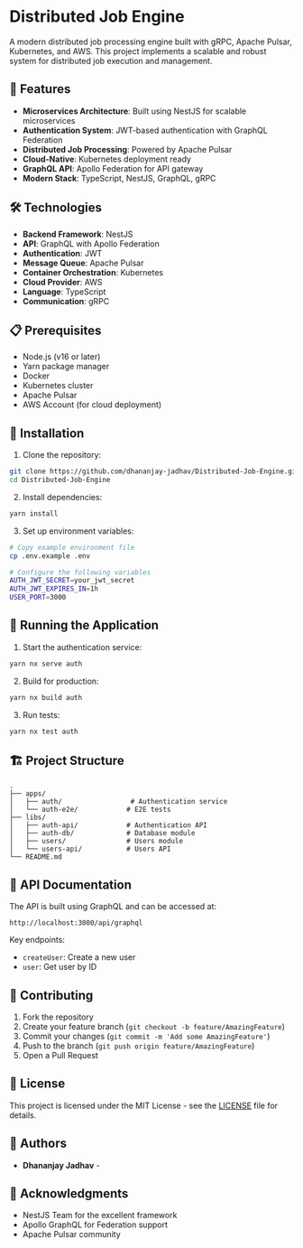 # Distributed Job Engine

A modern distributed job processing engine built with gRPC, Apache Pulsar, Kubernetes, and AWS. This project implements a scalable and robust system for distributed job execution and management.

## 🚀 Features

- **Microservices Architecture**: Built using NestJS for scalable microservices
- **Authentication System**: JWT-based authentication with GraphQL Federation
- **Distributed Job Processing**: Powered by Apache Pulsar
- **Cloud-Native**: Kubernetes deployment ready
- **GraphQL API**: Apollo Federation for API gateway
- **Modern Stack**: TypeScript, NestJS, GraphQL, gRPC

## 🛠️ Technologies

- **Backend Framework**: NestJS
- **API**: GraphQL with Apollo Federation
- **Authentication**: JWT
- **Message Queue**: Apache Pulsar
- **Container Orchestration**: Kubernetes
- **Cloud Provider**: AWS
- **Language**: TypeScript
- **Communication**: gRPC

## 📋 Prerequisites

- Node.js (v16 or later)
- Yarn package manager
- Docker
- Kubernetes cluster
- Apache Pulsar
- AWS Account (for cloud deployment)

## 🔧 Installation

1. Clone the repository:
```bash
git clone https://github.com/dhananjay-jadhav/Distributed-Job-Engine.git
cd Distributed-Job-Engine
```

2. Install dependencies:
```bash
yarn install
```

3. Set up environment variables:
```bash
# Copy example environment file
cp .env.example .env

# Configure the following variables
AUTH_JWT_SECRET=your_jwt_secret
AUTH_JWT_EXPIRES_IN=1h
USER_PORT=3000
```

## 🚀 Running the Application

1. Start the authentication service:
```bash
yarn nx serve auth
```

2. Build for production:
```bash
yarn nx build auth
```

3. Run tests:
```bash
yarn nx test auth
```

## 🏗️ Project Structure

```
.
├── apps/
│   ├── auth/                 # Authentication service
│   └── auth-e2e/            # E2E tests
├── libs/
│   ├── auth-api/            # Authentication API
│   ├── auth-db/             # Database module
│   ├── users/               # Users module
│   └── users-api/           # Users API
└── README.md
```

## 📖 API Documentation

The API is built using GraphQL and can be accessed at:
```
http://localhost:3000/api/graphql
```

Key endpoints:
- `createUser`: Create a new user
- `user`: Get user by ID

## 🤝 Contributing

1. Fork the repository
2. Create your feature branch (`git checkout -b feature/AmazingFeature`)
3. Commit your changes (`git commit -m 'Add some AmazingFeature'`)
4. Push to the branch (`git push origin feature/AmazingFeature`)
5. Open a Pull Request

## 📄 License

This project is licensed under the MIT License - see the [LICENSE](LICENSE) file for details.

## 👥 Authors

- **Dhananjay Jadhav** - 

## 🌟 Acknowledgments

- NestJS Team for the excellent framework
- Apollo GraphQL for Federation support
- Apache Pulsar community
